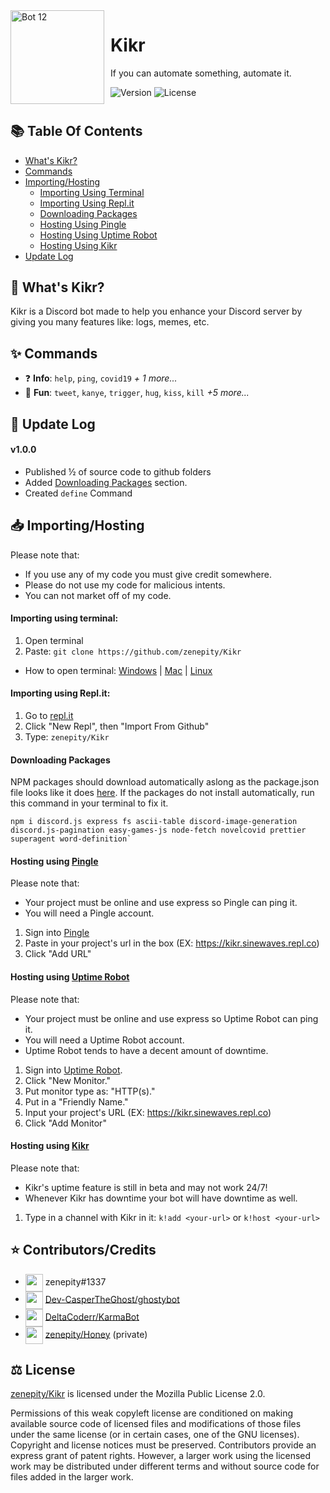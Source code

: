 


<img width="150" height="150" align="left" style="float: left; margin: 0 10px 0 0;" alt="Bot 12" src="https://imgur.com/LyjfBHy.png?maxwidth=760&fidelity=grand">  


#  Kikr

If you can automate something, automate it.
<p>
  <img alt="Version" src="https://img.shields.io/badge/version-1.0.0-blue.svg?style=for-the-badge" />
    <img alt="License" src="https://img.shields.io/github/license/Zenepity/kikr?style=for-the-badge" />
</p>
<h1 align="center">
<a href="https://discord.com/oauth2/authorize?client_id=837781330019483718&permissions=2113399895&scope=bot%20applications.commands">
</a>
</a>
</h1>

<h2>📚 Table Of Contents</h2>

 - [What's Kikr?](https://github.com/zenepity/Kikr#-whats-kikr)
 - [Commands](https://github.com/zenepity/Kikr#-commands)
 - [Importing/Hosting](https://github.com/zenepity/Kikr#-importinghosting)
   - [Importing Using Terminal](https://github.com/zenepity/Kikr#importing-using-terminal)
    - [Importing Using Repl.it](https://github.com/zenepity/Kikr#importing-using-terminal)
    - [Downloading Packages](https://github.com/zenepity/Kikr#downloading-packages)
   - [Hosting Using Pingle](https://github.com/zenepity/Kikr#hosting-using-pingle)
   - [Hosting Using Uptime Robot](https://github.com/zenepity/Kikr#hosting-using-uptime-robot)
   - [Hosting Using Kikr](https://github.com/zenepity/Kikr#hosting-using-kikr)
- [Update Log](https://github.com/zenepity/Kikr/blob/main/README.md#-update-log)

<h2>🤔 What's Kikr?</h2>
Kikr is a Discord bot made to help you enhance your Discord server by giving you many features like: logs, memes, etc.

<h2>✨ Commands</h2>

 - ❓ **Info**: `help`, `ping`, `covid19` *+  1 more...*
 - 🎢 **Fun**: `tweet`, `kanye`, `trigger`, `hug`, `kiss`, `kill` *+5 more...*
 
 <h2>📜 Update Log</h2>

#### v1.0.0
- Published ½ of source code to github folders
- Added [Downloading Packages](https://github.com/zenepity/Kikr#downloading-packages) section.
- Created `define` Command

<h2>📥 Importing/Hosting</h2>

Please note that:
* If you use any of my code you must give credit somewhere.
* Please do not use my code for malicious intents.
* You can not market off of my code.

#### Importing using terminal:
 1. Open terminal
 2. Paste: `git clone https://github.com/zenepity/Kikr`
 - How to open terminal: [Windows](https://youtu.be/GlsMpvkRxIg) | [Mac](https://youtu.be/KqtKD8z-NRc) | [Linux](https://youtu.be/w2p4C_uTED4)

#### Importing using Repl.it:
1. Go to [repl.it](replit.com/~)
2. Click "New Repl", then "Import From Github"
3. Type: `zenepity/Kikr`

#### Downloading Packages
NPM packages should download automatically aslong as the package.json file looks like it does [here](https://github.com/zenepity/Kikr/blob/main/package.json). If the packages do not install automatically, run this command in your terminal to fix it.

````
npm i discord.js express fs ascii-table discord-image-generation discord.js-pagination easy-games-js node-fetch novelcovid prettier superagent word-definition`
````

#### Hosting using [Pingle](repl.pingle.ml)
Please note that:
- Your project must be online and use express so Pingle can ping it.
- You will need a Pingle account.

1. Sign into [Pingle](repl.pingle.ml)
2. Paste in your project's url in the box (EX: https://kikr.sinewaves.repl.co)
3. Click "Add URL"

#### Hosting using [Uptime Robot](https://uptimerobot.com/login?ref=website-header)
Please note that:
- Your project must be online and use express so Uptime Robot can ping it.
- You will need a Uptime Robot account.
- Uptime Robot tends to have a decent amount of downtime.

1. Sign into [Uptime Robot](https://uptimerobot.com/login?ref=website-header).
2. Click "New Monitor."
3. Put monitor type as: "HTTP(s)."
4. Put in a "Friendly Name."
5. Input your project's URL (EX: https://kikr.sinewaves.repl.co)
6. Click "Add Monitor"

#### Hosting using [Kikr](https://discord.com/api/oauth2/authorize?client_id=837781330019483718&permissions=2113924311&scope=bot)
Please note that:
- Kikr's uptime feature is still in beta and may not work 24/7!
- Whenever Kikr has downtime your bot will have downtime as well.

1. Type in a channel with Kikr in it: `k!add <your-url>` or `k!host <your-url>`

<h2>⭐ Contributors/Credits</h2>

- <img src="https://avatars.githubusercontent.com/u/74991335?s=48&v=4" width="28" align="center"> zenepity#1337
- <img src="https://imgur.com/PnXeT4j.png" width="28" align="center"> [Dev-CasperTheGhost/ghostybot](https://github.com/Dev-CasperTheGhost/ghostybot/tree/backup-js)
- <img src="https://imgur.com/SCmgo9S.png" width="28" align="center"> [DeltaCoderr/KarmaBot](github.com/DeltaCoderr/KarmaBot)
- <img src="https://imgur.com/gXPb4gA.png" width="28" align="center"> [zenepity/Honey](github.com/zenepity/Honey) (private)

<h2>⚖️ License</h2>

[zenepity/Kikr](https://github.com/zenepity/Kikr) is licensed under the Mozilla Public License 2.0.

Permissions of this weak copyleft license are conditioned on making available source code of licensed files and modifications of those files under the same license (or in certain cases, one of the GNU licenses). Copyright and license notices must be preserved. Contributors provide an express grant of patent rights. However, a larger work using the licensed work may be distributed under different terms and without source code for files added in the larger work.
